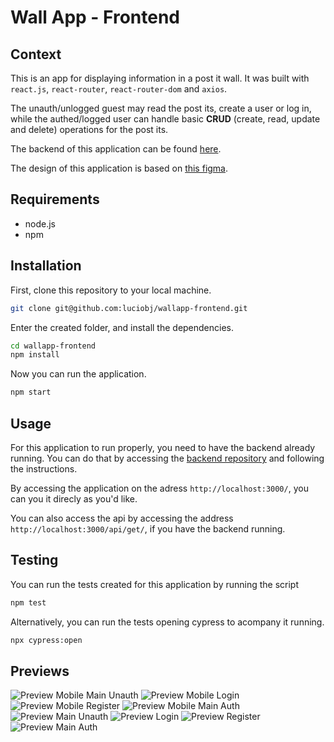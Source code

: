 # Wall App - Frontend

## Context

This is an app for displaying information in a post it wall. It was built with `react.js`, `react-router`, `react-router-dom` and `axios`.

The unauth/unlogged guest may read the post its, create a user or log in, while the authed/logged user can handle basic **CRUD** (create, read, update and delete) operations for the post its.

The backend of this application can be found [here](https://github.com/luciobj/Wallapp-backend).

The design of this application is based on [this figma](https://www.figma.com/file/6XyCxqYVUcAl7R7B3tqBgR/Wall-App?node-id=0%3A1).

## Requirements

- node.js
- npm

## Installation

First, clone this repository to your local machine.

```bash
git clone git@github.com:luciobj/wallapp-frontend.git
```

Enter the created folder, and install the dependencies.

```bash
cd wallapp-frontend
npm install
```

Now you can run the application.

```bash
npm start
```

## Usage

For this application to run properly, you need to have the backend already running. You can do that by accessing the [backend repository](https://github.com/luciobj/Wallapp-backend) and following the instructions.

By accessing the application on the adress `http://localhost:3000/`, you can you it direcly as you'd like.

You can also access the api by accessing the address `http://localhost:3000/api/get/`, if you have the backend running.

## Testing

You can run the tests created for this application by running the script

```bash
npm test
```

Alternatively, you can run the tests opening cypress to acompany it running.

```bash
npx cypress:open
```

## Previews

![Preview Mobile Main Unauth](./public/preview-mobile-main-unauth.png)
![Preview Mobile Login](./public/preview-mobile-login.png)
![Preview Mobile Register](./public/preview-mobile-register.png)
![Preview Mobile Main Auth](./public/preview-mobile-main-auth.png)
![Preview Main Unauth](./public/preview-main-unauth.png)
![Preview Login](./public/preview-login.png)
![Preview Register](./public/preview-register.png)
![Preview Main Auth](./public/preview-main-auth.png)
